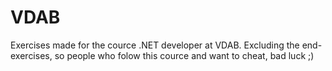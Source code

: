 # VDAB
Exercises made for the cource .NET developer at VDAB. Excluding the end-exercises, so people who folow this cource and want to cheat, bad luck ;)

